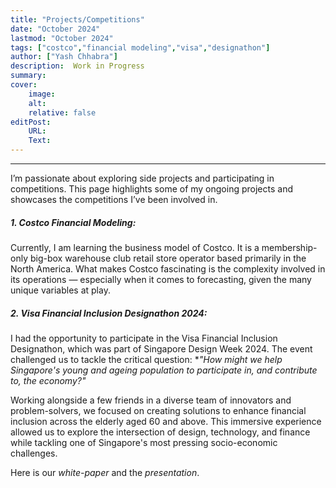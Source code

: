 ```yaml
---
title: "Projects/Competitions"
date: "October 2024"
lastmod: "October 2024"
tags: ["costco","financial modeling","visa","designathon"]
author: ["Yash Chhabra"]
description:  Work in Progress
summary: 
cover:
    image: 
    alt: 
    relative: false
editPost:
    URL: 
    Text: 
---
```


---

I’m passionate about exploring side projects and participating in competitions. This page highlights some of my ongoing projects and showcases the competitions I’ve been involved in.

##### 1. Costco Financial Modeling:
Currently, I am learning the business model of Costco. It is a membership-only big-box warehouse club retail store operator based primarily in the North America. What makes Costco fascinating is the complexity involved in its operations — especially when it comes to forecasting, given the many unique variables at play.

##### 2. Visa Financial Inclusion Designathon 2024:
I had the opportunity to participate in the Visa Financial Inclusion Designathon, which was part of Singapore Design Week 2024. The event challenged us to tackle the critical question: **"How might we help Singapore's young and ageing population to participate in, and contribute to, the economy?"*

Working alongside a few friends in a diverse team of innovators and problem-solvers, we focused on creating solutions to enhance financial inclusion across the elderly aged 60 and above. This immersive experience allowed us to explore the intersection of design, technology, and finance while tackling one of Singapore's most pressing socio-economic challenges.

Here is our *white-paper* and the *presentation*.
